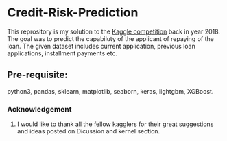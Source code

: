# Credit-Risk-Prediction
This reprository is my solution to the [Kaggle competition](https://www.kaggle.com/c/home-credit-default-risk) back in year 2018. The goal was to predict the capabiluty of the applicant of repaying of the loan. The given dataset includes current application, previous loan applications, installment payments etc. 

## Pre-requisite:
python3, pandas, sklearn, matplotlib, seaborn, keras, lightgbm, XGBoost.

### Acknowledgement
1. I would like to thank all the fellow kagglers for their great suggestions and ideas posted on Dicussion and kernel section.    
